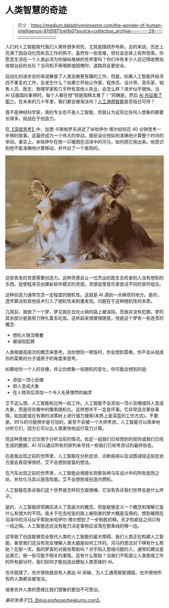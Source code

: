 # 人类智慧的奇迹

> 原文：<https://medium.datadriveninvestor.com/the-wonder-of-human-intelligence-97d5971ce0b0?source=collection_archive---------29----------------------->

人们对人工智能取代我们人类有很多担忧，尤其是围绕乔布斯。总的来说，历史上充满了因自动化而失去工作的例子。虽然有一些苦难，但社会总体上有所改善。你愿意生活在一个人类必须为你操纵电梯的世界里吗？你们中有多少人还记得收费站收银台前的长队？当司机不再喝醉或困倦时，道路将会更安全。

自动化的进步总的来说解放了人类去做更有趣的工作。但是，如果人工智能开始寻找不重复的工作，会发生什么？如果它开始让作家、程序员、设计师、音乐家、销售人员、医生、物理学家和几乎所有其他人失业，会怎么样？进步似乎很快。当 AI 征服国际象棋时，每个人都在想“但是围棋太难了！”的确是。然后 [AI 也征服了那个](https://en.wikipedia.org/wiki/AlphaGo_versus_Lee_Sedol)。在未来的几十年里，我们都会被淘汰吗？[人工通用智能](https://en.wikipedia.org/wiki/Artificial_general_intelligence)是否指日可待？

我不是神经科学家，我的专业也不是人工智能，但我认为这将比任何人想象的都要长得多。挑战在于创造力。

在[【深度思考】](http://www.kasparov.com/deep-thinking-ai/)中，加里·卡斯帕罗夫讲述了米哈伊尔·塔尔如何花 40 分钟思考一步棋的故事。这最终成为一个伟大的举动，报纸谈论他如何准确地计算整个时间的举动。事实上，米哈伊尔在想一只被困在沼泽中的河马，如何把它拖出来。他意识到他不能准确地计算移动，并作出了一个直观的。

![](img/e842e25ef9c7b8b33172640bf34fe9d8.png)

这些突发的灵感需要创造力。这种灵感会让一位杰出的医生去检查别人没有想到的东西。促使程序员创建新软件模式的灵感。灵感促使音乐家尝试不同的音符组合。

这种创造力通常包含一定程度的随机性。这就是 AI 遇到一点麻烦的地方。是的，遗传算法和其他技术引入了随机性来刺激发现。问题在于这种随机性的本质。

几周前，我做了一个梦，梦见我在去吃火锅的路上被诬陷，而我并没有犯罪。梦的其余部分是我努力挣扎着去吃饭。这听起来很傻很随意，但是这个梦有一些连贯的概念:

*   想吃火锅当晚餐
*   被诬陷犯罪

人类根据高层次的概念来思考。当你想到一顿饭时，你会想到菜肴。你不会从组成你的菜肴的分子或原子的角度来思考。

如果给你一个人的肖像，并让你想象一些随机的变化，你可能会想到的是:

*   添加一顶小丑帽
*   把人变成大象
*   在人物背后添加一个令人毛骨悚然的幽灵

艾不这么想。人工智能和比特一起工作。人工智能不会添加一顶小丑帽或将人变成大象，而是将肖像中的像素随机化。这样想并不一定是坏事。它非常适合某些事情，如加密或在有限的决策树上进行强力搜索(本质上是深蓝的工作方式)。不要紧，95%的可能棋步是可怕的，甚至不会被一个大师考虑。人工智能可以简单地分析它们，因为它可以比人类更快地运行蛮力计算。

但这种思维方式仅限于分析当前的情况。给定一组我们已经想到的规则或我们已经生成的数据，AI 可以通过所有的排列来寻找一些我们已经考虑过的最终状态。

在疫苗出现之前的世界里，人工智能在分析症状、诊断疾病以及试图减轻这些症状方面会表现得很好。艾不会想到疫苗的想法。

在汽车出现之前的世界里，人工智能会很擅长观察各种马车设计中的所有低效之处，并优化马具以提高性能。艾不会想到或创造内燃机。

人工智能在告诉我们这个世界是怎样的方面很棒。它没有告诉我们世界会是什么样子。

是的，人工智能研究确实进入了高层次的概念。但是能够定义一个概念和理解它是什么有很大的不同。我关于在去吃饭的路上被陷害的梦大概是没用的。想到被困在沼泽中的河马似乎帮助米哈伊尔·塔尔想到了一步制胜的棋。天才和疯狂之间只有一线之隔。人工智能还远没有能力决定事物应该落在那条线的哪一边。

这导致了创造能够完全取代人类的人工智能的最大障碍。我们人类正在构建人工智能，甚至我们还没有完全理解人类大脑是如何工作的。河马的想法对下棋有什么帮助？在那一天，我的梦真的对我有帮助吗？对于陷入思维问题的人，通常的建议是远离它，做一些可能不相关的事情。这有什么帮助？当我们不知道让人类思维工作的所有部分时，我们如何才能创造出模拟人类思维的 AI。

也许我错了。也许很快就会有人做出 AI 突破，为人工通用智能铺路。也许很快所有的人类都会被淘汰。

或者也许人类的思维比我们想象的更加不可思议。

*最初发表于*[T5【blog.professorbeekums.com】](https://blog.professorbeekums.com/the-wonder-of-human-intelligence/)*。*